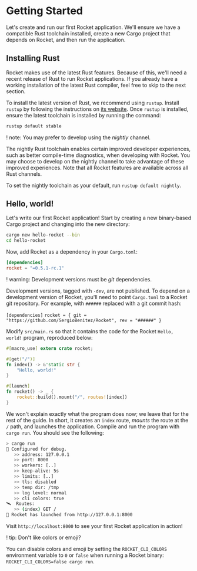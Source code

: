 # Getting Started

Let's create and run our first Rocket application. We'll ensure we have a
compatible Rust toolchain installed, create a new Cargo project that depends on
Rocket, and then run the application.

## Installing Rust

Rocket makes use of the latest Rust features. Because of this, we'll need a
recent release of Rust to run Rocket applications. If you already have a working
installation of the latest Rust compiler, feel free to skip to the next section.

To install the latest version of Rust, we recommend using `rustup`. Install
`rustup` by following the instructions on [its website](https://rustup.rs/).
Once `rustup` is installed, ensure the latest toolchain is installed by running
the command:

```sh
rustup default stable
```

! note: You may prefer to develop using the _nightly_ channel.

  The nightly Rust toolchain enables certain improved developer experiences,
  such as better compile-time diagnostics, when developing with Rocket. You may
  choose to develop on the nightly channel to take advantage of these improved
  experiences. Note that all Rocket features are available across all Rust
  channels.

  To set the nightly toolchain as your default, run `rustup default nightly`.

## Hello, world!

Let's write our first Rocket application! Start by creating a new binary-based
Cargo project and changing into the new directory:

```sh
cargo new hello-rocket --bin
cd hello-rocket
```

Now, add Rocket as a dependency in your `Cargo.toml`:

```toml
[dependencies]
rocket = "=0.5.1-rc.1"
```

! warning: Development versions must be _git_ dependencies.

  Development versions, tagged with `-dev`, are not published. To depend on a
  development version of Rocket, you'll need to point `Cargo.toml` to a Rocket
  git repository. For example, with `######` replaced with a git commit hash:

  `
  [dependencies]
  `
  `
  rocket = { git = "https://github.com/SergioBenitez/Rocket", rev = "######" }
  `

Modify `src/main.rs` so that it contains the code for the Rocket `Hello, world!`
program, reproduced below:

```rust
#[macro_use] extern crate rocket;

#[get("/")]
fn index() -> &'static str {
    "Hello, world!"
}

#[launch]
fn rocket() -> _ {
    rocket::build().mount("/", routes![index])
}
```

We won't explain exactly what the program does now; we leave that for the rest
of the guide. In short, it creates an `index` route, _mounts_ the route at the
`/` path, and launches the application. Compile and run the program with `cargo
run`. You should see the following:

```sh
> cargo run
🔧 Configured for debug.
   >> address: 127.0.0.1
   >> port: 8000
   >> workers: [..]
   >> keep-alive: 5s
   >> limits: [..]
   >> tls: disabled
   >> temp dir: /tmp
   >> log level: normal
   >> cli colors: true
🛰  Routes:
   >> (index) GET /
🚀 Rocket has launched from http://127.0.0.1:8000
```

Visit `http://localhost:8000` to see your first Rocket application in action!

! tip: Don't like colors or emoji?

  You can disable colors and emoji by setting the `ROCKET_CLI_COLORS`
  environment variable to `0` or `false` when running a Rocket binary:
  `ROCKET_CLI_COLORS=false cargo run`.
